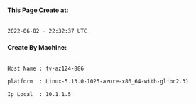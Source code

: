 
   
#### This Page Create at:

```bash

2022-06-02 - 22:32:37 UTC

```

#### Create By Machine:

```bash

Host Name : fv-az124-886

platform  : Linux-5.13.0-1025-azure-x86_64-with-glibc2.31

Ip Local  : 10.1.1.5

```

